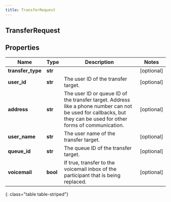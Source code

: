 ```yaml
---
title: TransferRequest
---
```

## TransferRequest

## Properties

|Name | Type | Description | Notes|
|------------ | ------------- | ------------- | -------------|
| **transfer_type** | **str** |  | [optional] |
| **user_id** | **str** | The user ID of the transfer target. | [optional] |
| **address** | **str** | The user ID or queue ID of the transfer target. Address like a phone number can not be used for callbacks, but they can be used for other forms of communication. | [optional] |
| **user_name** | **str** | The user name of the transfer target. | [optional] |
| **queue_id** | **str** | The queue ID of the transfer target. | [optional] |
| **voicemail** | **bool** | If true, transfer to the voicemail inbox of the participant that is being replaced. | [optional] |
{: class="table table-striped"}


